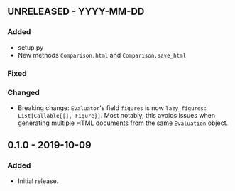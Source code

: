 ## UNRELEASED - YYYY-MM-DD

### Added
* setup.py
* New methods `Comparison.html` and `Comparison.save_html` 
### Fixed
### Changed
* Breaking change: `Evaluator`'s field `figures` is now `lazy_figures: List[Callable[[], Figure]]`. Most notably,
this avoids issues when generating multiple HTML documents from the same `Evaluation` object.

## 0.1.0 - 2019-10-09

### Added
* Initial release.
